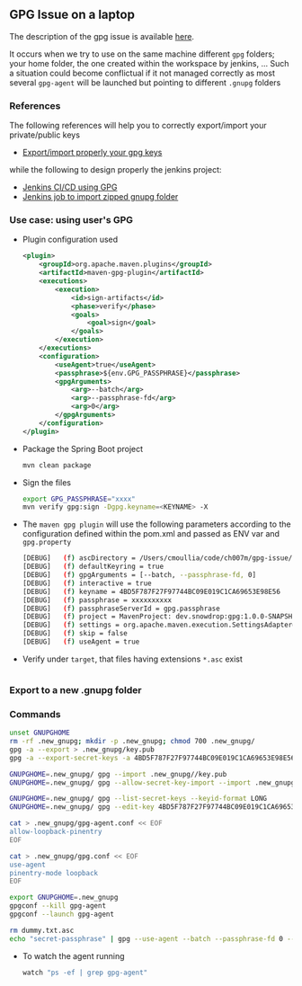 ## GPG Issue on a laptop

The description of the gpg issue is available [here](https://gist.github.com/cmoulliard/e5c56d34f690b719c66e95ec79a676ef#gistcomment-3628065).

It occurs when we try to use on the same machine different `gpg` folders; your home folder, the one created within the workspace by jenkins, ...
Such a situation could become conflictual if it not managed correctly as most several `gpg-agent` will be launched but pointing to different `.gnupg` folders

### References

The following references will help you to correctly export/import your private/public keys

- [Export/import properly  your gpg keys](https://www.debuntu.org/how-to-importexport-gpg-key-pair/)

while the following to design properly the jenkins project:

- [Jenkins CI/CD using GPG](https://www.cloudbees.com/blog/continuous-deployment-maven-central-apache-maven)
- [Jenkins job to import zipped gnupg folder](https://github.com/stephenc/git-timestamp-maven-plugin/blob/1973be25c750b6ba98b6fb8200cecd7920b05b80/Jenkinsfile#L22-L54)

### Use case: using user's GPG 

- Plugin configuration used
  ```xml
  <plugin>
      <groupId>org.apache.maven.plugins</groupId>
      <artifactId>maven-gpg-plugin</artifactId>
      <executions>
          <execution>
              <id>sign-artifacts</id>
              <phase>verify</phase>
              <goals>
                  <goal>sign</goal>
              </goals>
          </execution>
      </executions>
      <configuration>
          <useAgent>true</useAgent>
          <passphrase>${env.GPG_PASSPHRASE}</passphrase>
          <gpgArguments>
              <arg>--batch</arg>
              <arg>--passphrase-fd</arg>
              <arg>0</arg>
          </gpgArguments>
      </configuration>
  </plugin>
  ```
- Package the Spring Boot project
  ```bash
  mvn clean package
  ```
- Sign the files
  ```bash
  export GPG_PASSPHRASE="xxxx"
  mvn verify gpg:sign -Dgpg.keyname=<KEYNAME> -X
  ```
- The `maven gpg plugin` will use the following parameters according to the configuration defined within the pom.xml and passed as ENV var and `gpg.property`
  ```bash
  [DEBUG]   (f) ascDirectory = /Users/cmoullia/code/ch007m/gpg-issue/target/gpg
  [DEBUG]   (f) defaultKeyring = true
  [DEBUG]   (f) gpgArguments = [--batch, --passphrase-fd, 0]
  [DEBUG]   (f) interactive = true
  [DEBUG]   (f) keyname = 4BD5F787F27F97744BC09E019C1CA69653E98E56
  [DEBUG]   (f) passphrase = xxxxxxxxxx
  [DEBUG]   (f) passphraseServerId = gpg.passphrase
  [DEBUG]   (f) project = MavenProject: dev.snowdrop:gpg:1.0.0-SNAPSHOT @ /Users/cmoullia/code/ch007m/gpg-issue/pom.xml
  [DEBUG]   (f) settings = org.apache.maven.execution.SettingsAdapter@616a06e3
  [DEBUG]   (f) skip = false
  [DEBUG]   (f) useAgent = true
  ```
- Verify under `target`, that files having extensions `*.asc` exist
  ```bash
  
  ```

### Export to a new .gnupg folder

### Commands

```bash
unset GNUPGHOME
rm -rf .new_gnupg; mkdir -p .new_gnupg; chmod 700 .new_gnupg/
gpg -a --export > .new_gnupg/key.pub
gpg -a --export-secret-keys -a 4BD5F787F27F97744BC09E019C1CA69653E98E56 > .new_gnupg//private.key

GNUPGHOME=.new_gnupg/ gpg --import .new_gnupg//key.pub
GNUPGHOME=.new_gnupg/ gpg --allow-secret-key-import --import .new_gnupg//private.key

GNUPGHOME=.new_gnupg/ gpg --list-secret-keys --keyid-format LONG
GNUPGHOME=.new_gnupg/ gpg --edit-key 4BD5F787F27F97744BC09E019C1CA69653E98E56

cat > .new_gnupg/gpg-agent.conf << EOF
allow-loopback-pinentry
EOF

cat > .new_gnupg/gpg.conf << EOF
use-agent
pinentry-mode loopback
EOF

export GNUPGHOME=.new_gnupg
gpgconf --kill gpg-agent
gpgconf --launch gpg-agent

rm dummy.txt.asc
echo "secret-passphrase" | gpg --use-agent --batch --passphrase-fd 0 --local-user 4BD5F787F27F97744BC09E019C1CA69653E98E56 --armor --detach-sign --no-default-keyring --output dummy.txt.asc dummy.txt
```

- To watch the agent running
  ```bash
  watch "ps -ef | grep gpg-agent"
  ```